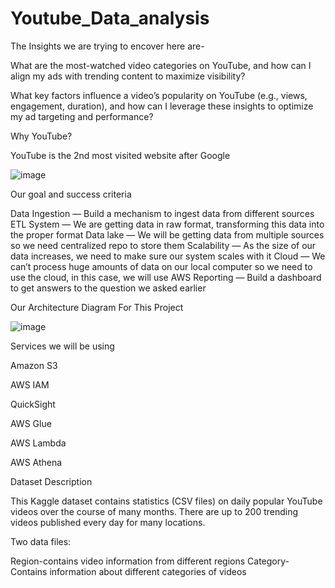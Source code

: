 # Youtube_Data_analysis
The Insights we are trying to encover here are-

What are the most-watched video categories on YouTube, and how can I align my ads with trending content to maximize visibility?

What key factors influence a video’s popularity on YouTube (e.g., views, engagement, duration), and how can I leverage these insights to optimize my ad targeting and performance?

Why YouTube?

YouTube is the 2nd most visited website after Google

![image](https://github.com/Siddhantevre11/Youtube_Data_analysis/assets/114145391/ff415bb4-3af6-471b-8136-9323fd81aa75)


Our goal and success criteria

Data Ingestion — Build a mechanism to ingest data from different sources
ETL System — We are getting data in raw format, transforming this data into the proper format
Data lake — We will be getting data from multiple sources so we need centralized repo to store them
Scalability — As the size of our data increases, we need to make sure our system scales with it
Cloud — We can’t process huge amounts of data on our local computer so we need to use the cloud, in this case, we will use AWS
Reporting — Build a dashboard to get answers to the question we asked earlier

Our Architecture Diagram For This Project

![image](https://github.com/Siddhantevre11/Youtube_Data_analysis/assets/114145391/31e06eab-9d1c-438f-8285-070d126f4ebf)

Services we will be using

Amazon S3


AWS IAM 


QuickSight 

AWS Glue 


AWS Lambda 


AWS Athena 

Dataset Description

This Kaggle dataset contains statistics (CSV files) on daily popular YouTube videos over the course of many months. There are up to 200 trending videos published every day for many locations.

Two data files:

Region-contains video information from different regions
Category-Contains information about different categories of videos
